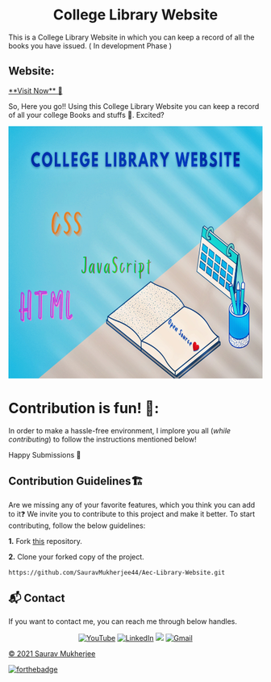 <h1 align="center">College Library Website</h1>

This is a College Library Website in which you can keep a record of all the books you have issued. ( In development Phase )
<h2> Website:</h2>  
<a href="https://sauravmukherjee44.github.io/Aec-Library-Website/" target="_blank">**Visit Now** 🚀</a>


So, Here you go!! Using this College Library Website you can keep a record of all your college Books and stuffs 🤩. Excited?

<p align="center"><img src="./assets/images/poster.jpg" height="500" width="800"></p>

# Contribution is fun! 🧡:

In order to make a hassle-free environment, I implore you all (_while contributing_) to follow the instructions mentioned below!

Happy Submissions :slightly_smiling_face:

## Contribution Guidelines🏗

Are we missing any of your favorite features, which you think you can add to it❓ We invite you to contribute to this project and make it better. 
To start contributing, follow the below guidelines: 

**1.**  Fork [this](https://github.com/SauravMukherjee44/Aec-Library-Website) repository.

**2.**  Clone your forked copy of the project.

```
https://github.com/SauravMukherjee44/Aec-Library-Website.git

```
<h2>📬 Contact</h2>

If you want to contact me, you can reach me through below handles.

<div align="center">

<a  href="https://www.youtube.com/channel/UCYGVtIgQIAChKBWBmChxzJw" target="_blank"><img alt="YouTube" src="https://img.shields.io/badge/Youtube-%23FF0000.svg?style=for-the-badge&logo=YouTube&logoColor=white" /></a>
<a  href="https://www.linkedin.com/in/sauravmukherjee44/" target="_blank"><img alt="LinkedIn" src="https://img.shields.io/badge/linkedin%20-%230077B5.svg?&style=for-the-badge&logo=linkedin&logoColor=white" /></a>
<a href="https://twitter.com/mesourav44" target="_blank"><img src="https://img.shields.io/badge/twitter-%2300acee.svg?&style=for-the-badge&logo=twitter&logoColor=white&alt=twitter" /></a>
<a href="mailto:mesouravofficial@gmail.com"><img  alt="Gmail" src="https://img.shields.io/badge/Gmail-D14836?style=for-the-badge&logo=gmail&logoColor=white" />

</div>

© 2021 Saurav Mukherjee


[![forthebadge](https://forthebadge.com/images/badges/built-with-love.svg)](https://forthebadge.com)
